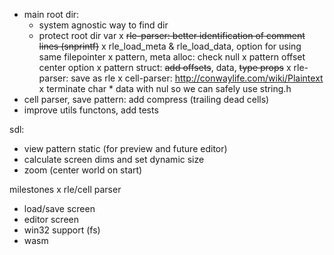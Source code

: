 - main root dir:
    - system agnostic way to find dir
    - protect root dir var
x ~~rle-parser: better identification of comment lines (snprintf)~~
x rle_load_meta & rle_load_data, option for using same filepointer
x pattern, meta alloc: check null
x pattern offset center option
x pattern struct: ~~add offsets~~, data, ~~type props~~
x rle-parser: save as rle
x cell-parser: http://conwaylife.com/wiki/Plaintext
x terminate char * data with nul so we can safely use string.h
- cell parser, save pattern: add compress (trailing dead cells)
- improve utils functons, add tests

sdl:
- view pattern static (for preview and future editor)
- calculate screen dims and set dynamic size
- zoom (center world on start)

milestones
 x rle/cell parser
 - load/save screen
 - editor screen
 - win32 support (fs)
 - wasm
